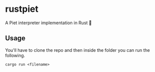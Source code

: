 # rustpiet
A Piet interpreter implementation in Rust 🎨

## Usage

You'll have to clone the repo and then inside the folder you can run the following.

```
cargo run <filename>
```

